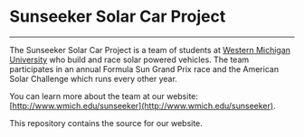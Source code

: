 # Sunseeker Solar Car Project
---
The Sunseeker Solar Car Project is a team of students at [Western Michigan University](https://www.wmich.edu/) who build and race solar powered vehicles. The team participates in an annual Formula Sun Grand Prix race and the American Solar Challenge which runs every other year.

You can learn more about the team at our website: [http://www.wmich.edu/sunseeker](http://www.wmich.edu/sunseeker).

This repository contains the source for our website.
